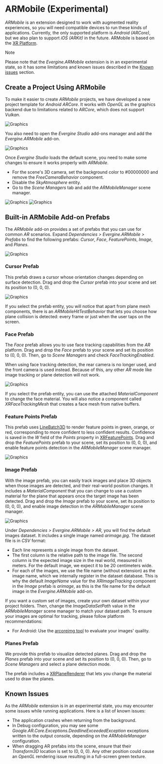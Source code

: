 # ARMobile (Experimental)
_ARMobile_ is an extension designed to work with augmented reality experiences, so you will need compatible devices to run these kinds of applications. Currently, the only supported platform is _Android (ARCore)_, but we also plan to support _iOS (ARKit)_ in the future. ARMobile is based on the [XR Platform](../../xr/index.md).

> [!NOTE]
> Please note that the _Evergine.ARMobile_ extension is in an experimental state, so it has some limitations and known issues described in the [Known issues](#known-issues) section.

## Create a Project Using ARMobile
To make it easier to create _ARMobile_ projects, we have developed a new project template for _Android ARCore_. It works with _OpenGL_ as the graphics backend due to limitations related to _ARCore_, which does not support _Vulkan_.

![Graphics](images/new-project.jpg)

You also need to open the _Evergine Studio_ add-ons manager and add the _Evergine.ARMobile_ add-on.

![Graphics](images/add-addon.jpg)

Once _Evergine Studio_ loads the default scene, you need to make some changes to ensure it works properly with _ARMobile_.
- For the scene's 3D camera, set the background color to #00000000 and remove the _FreeCameraBehavior_ component.
- Disable the _SkyAtmosphere_ entity.
- Go to the _Scene Managers_ tab and add the _ARMobileManager_ scene manager.

![Graphics](images/project-config1.jpg)
![Graphics](images/project-config2.jpg)

## Built-in ARMobile Add-on Prefabs
The _ARMobile_ add-on provides a set of prefabs that you can use for common _AR_ scenarios. Expand _Dependencies > Evergine.ARMobile > Prefabs_ to find the following prefabs: _Cursor_, _Face_, _FeaturePoints_, _Image_, and _Planes_.

![Graphics](images/add-on-prefabs.jpg)

### Cursor Prefab
This prefab draws a cursor whose orientation changes depending on surface detection. Drag and drop the _Cursor_ prefab into your scene and set its position to (0, 0, 0).

![Graphics](images/prefab-cursor.jpg)

If you select the prefab entity, you will notice that apart from plane mesh components, there is an _ARMobileHitTestBehavior_ that lets you choose how plane collision is detected: every frame or just when the user taps on the screen.

### Face Prefab
The _Face_ prefab allows you to use face tracking capabilities from the _AR_ platform. Drag and drop the _Face_ prefab to your scene and set its position to (0, 0, 0). Then, go to _Scene Managers_ and check _FaceTrackingEnabled_.

When using face tracking detection, the rear camera is no longer used, and the front camera is used instead. Because of this, any other _AR_ mode like image tracking or plane detection will not work.

![Graphics](images/prefab-face.jpg)

If you select the prefab entity, you can use the attached _MaterialComponent_ to change the face material. You will also notice a component called _XRFaceTrackingMesh_ that creates a face mesh from native buffers.

### Feature Points Prefab
This prefab uses [LineBatch3D](xref:Evergine.Framework.Graphics.LineBatch3D) to render feature points in green, orange, or red, corresponding to more confident to less confident results. Confidence is saved in the _W_ field of the _Points_ property in [XRFeaturePoints](xref:Evergine.Framework.XR.FeaturePoints.XRFeaturePoints). Drag and drop the _FeaturePoints_ prefab to your scene, set its position to (0, 0, 0), and enable feature points detection in the _ARMobileManager_ scene manager.

![Graphics](images/prefab-points.jpg)

### Image Prefab
With the image prefab, you can easily track images and place 3D objects when those images are detected, and their real-world position changes. It includes a _MaterialComponent_ that you can change to use a custom material for the plane that appears once the target image has been detected. Drag and drop the _Image_ prefab to your scene, set its position to (0, 0, 0), and enable image detection in the _ARMobileManager_ scene manager.

![Graphics](images/prefab-images.jpg)

Under _Dependencies > Evergine.ARMobile > AR_, you will find the default images dataset. It includes a single image named _arimage.jpg_. The dataset file is in _CSV_ format:
- Each line represents a single image from the dataset.
- The first column is the relative path to the image file. The second column is the expected image size in the real world, measured in meters. For the default image, we expect it to be 20 centimeters wide.
- For each of the images, we use the file name (without extension) as the image name, which we internally register in the dataset database. This is why the default _ImageName_ value for the _XRImageTracking_ component in the _Image_ prefab is _arimage_, as this is the file name for the default image in the _Evergine.ARMobile_ add-on.

If you want a custom set of images, create your own dataset within your project folders. Then, change the _ImageDataSetPath_ value in the _ARMobileManager_ scene manager to match your dataset path. To ensure your images are optimal for tracking, please follow platform recommendations:
- For Android: Use the [arcoreimg tool](https://developers.google.com/ar/develop/augmented-images/arcoreimg) to evaluate your images' quality.

### Planes Prefab
We provide this prefab to visualize detected planes. Drag and drop the _Planes_ prefab into your scene and set its position to (0, 0, 0). Then, go to _Scene Managers_ and select a plane detection mode.

The prefab includes a [XRPlaneRenderer](xref:Evergine.Components.XR.XRPlaneRenderer) that lets you change the material used to draw the planes.

## Known Issues
As the _ARMobile_ extension is in an experimental state, you may encounter some issues while running applications. Here is a list of known issues:
- The application crashes when returning from the background.
- In Debug configuration, you may see some _Google.AR.Core.Exceptions.DeadlineExceededException_ exceptions written to the output console, depending on the _ARMobileManager_ configuration.
- When dragging AR prefabs into the scene, ensure that their _Transform3D_ location is set to (0, 0, 0). Any other position could cause an _OpenGL_ rendering issue resulting in a full-screen green texture.